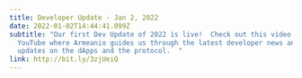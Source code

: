 ```yaml
---
title: Developer Update - Jan 2, 2022
date: 2022-01-02T14:44:41.099Z
subtitle: "Our first Dev Update of 2022 is live!  Check out this video on
  YouTube where Armeanio guides us through the latest developer news and recent
  updates on the dApps and the protocol.  "
link: http://bit.ly/3zjUeiQ
---
```

